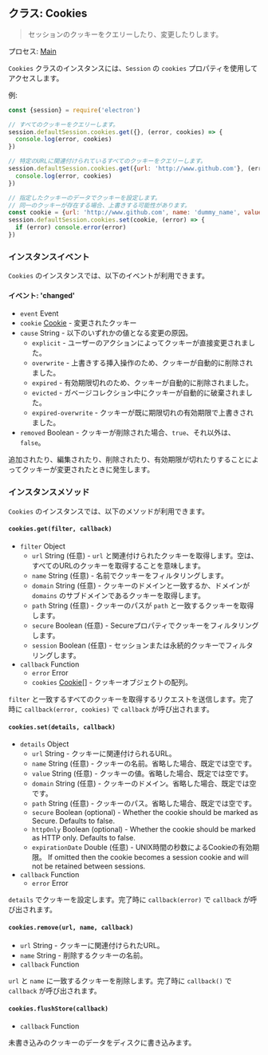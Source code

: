 ## クラス: Cookies

> セッションのクッキーをクエリーしたり、変更したりします。

プロセス: [Main](../glossary.md#main-process)

`Cookies` クラスのインスタンスには、`Session` の `cookies` プロパティを使用してアクセスします。

例:

```javascript
const {session} = require('electron')

// すべてのクッキーをクエリーします。
session.defaultSession.cookies.get({}, (error, cookies) => {
  console.log(error, cookies)
})

// 特定のURLに関連付けられているすべてのクッキーをクエリーします。
session.defaultSession.cookies.get({url: 'http://www.github.com'}, (error, cookies) => {
  console.log(error, cookies)
})

// 指定したクッキーのデータでクッキーを設定します。
// 同一のクッキーが存在する場合、上書きする可能性があります。
const cookie = {url: 'http://www.github.com', name: 'dummy_name', value: 'dummy'}
session.defaultSession.cookies.set(cookie, (error) => {
  if (error) console.error(error)
})
```

### インスタンスイベント

`Cookies` のインスタンスでは、以下のイベントが利用できます。

#### イベント: 'changed'

* `event` Event
* `cookie` [Cookie](structures/cookie.md) - 変更されたクッキー
* `cause` String - 以下のいずれかの値となる変更の原因。 
  * `explicit` - ユーザーのアクションによってクッキーが直接変更されました。
  * `overwrite` - 上書きする挿入操作のため、クッキーが自動的に削除されました。
  * `expired` - 有効期限切れのため、クッキーが自動的に削除されました。
  * `evicted` - ガベージコレクション中にクッキーが自動的に破棄されました。
  * `expired-overwrite` - クッキーが既に期限切れの有効期限で上書きされました。
* `removed` Boolean - クッキーが削除された場合、`true`、それ以外は、`false`。

追加されたり、編集されたり、削除されたり、有効期限が切れたりすることによってクッキーが変更されたときに発生します。

### インスタンスメソッド

`Cookies` のインスタンスでは、以下のメソッドが利用できます。

#### `cookies.get(filter, callback)`

* `filter` Object 
  * `url` String (任意) - `url` と関連付けられたクッキーを取得します。空は、すべてのURLのクッキーを取得することを意味します。
  * `name` String (任意) - 名前でクッキーをフィルタリングします。
  * `domain` String (任意) - クッキーのドメインと一致するか、ドメインが `domains` のサブドメインであるクッキーを取得します。
  * `path` String (任意) - クッキーのパスが `path` と一致するクッキーを取得します。
  * `secure` Boolean (任意) - Secureプロパティでクッキーをフィルタリングします。
  * `session` Boolean (任意) - セッションまたは永続的クッキーでフィルタリングします。
* `callback` Function 
  * `error` Error
  * `cookies` [Cookie[]](structures/cookie.md) - クッキーオブジェクトの配列。

`filter` と一致するすべてのクッキーを取得するリクエストを送信します。完了時に `callback(error, cookies)` で `callback` が呼び出されます。

#### `cookies.set(details, callback)`

* `details` Object 
  * `url` String - クッキーに関連付けられるURL。
  * `name` String (任意) - クッキーの名前。省略した場合、既定では空です。
  * `value` String (任意) - クッキーの値。省略した場合、既定では空です。
  * `domain` String (任意) - クッキーのドメイン。省略した場合、既定では空です。
  * `path` String (任意) - クッキーのパス。省略した場合、既定では空です。
  * `secure` Boolean (optional) - Whether the cookie should be marked as Secure. Defaults to false.
  * `httpOnly` Boolean (optional) - Whether the cookie should be marked as HTTP only. Defaults to false.
  * `expirationDate` Double (任意) - UNIX時間の秒数によるCookieの有効期限。 If omitted then the cookie becomes a session cookie and will not be retained between sessions.
* `callback` Function 
  * `error` Error

`details` でクッキーを設定します。完了時に `callback(error)` で `callback` が呼び出されます。

#### `cookies.remove(url, name, callback)`

* `url` String - クッキーに関連付けられたURL。
* `name` String - 削除するクッキーの名前。
* `callback` Function

`url` と `name` に一致するクッキーを削除します。完了時に `callback()` で `callback` が呼び出されます。

#### `cookies.flushStore(callback)`

* `callback` Function

未書き込みのクッキーのデータをディスクに書き込みます。